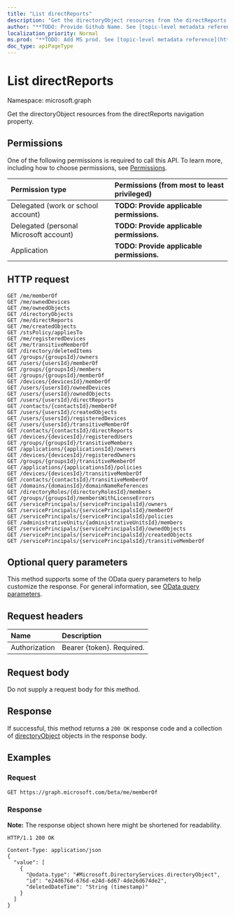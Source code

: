 ```yaml
---
title: "List directReports"
description: "Get the directoryObject resources from the directReports navigation property."
author: "**TODO: Provide Github Name. See [topic-level metadata reference](https://msgo.azurewebsites.net/add/document/guidelines/metadata.html#topic-level-metadata)**"
localization_priority: Normal
ms.prod: "**TODO: Add MS prod. See [topic-level metadata reference](https://msgo.azurewebsites.net/add/document/guidelines/metadata.html#topic-level-metadata)**"
doc_type: apiPageType
---
```


# List directReports
Namespace: microsoft.graph

Get the directoryObject resources from the directReports navigation property.

## Permissions
One of the following permissions is required to call this API. To learn more, including how to choose permissions, see [Permissions](/graph/permissions-reference).

|Permission type|Permissions (from most to least privileged)|
|:---|:---|
|Delegated (work or school account)|**TODO: Provide applicable permissions.**|
|Delegated (personal Microsoft account)|**TODO: Provide applicable permissions.**|
|Application|**TODO: Provide applicable permissions.**|

## HTTP request

<!-- {
  "blockType": "ignored"
}
-->
``` http
GET /me/memberOf
GET /me/ownedDevices
GET /me/ownedObjects
GET /directoryObjects
GET /me/directReports
GET /me/createdObjects
GET /stsPolicy/appliesTo
GET /me/registeredDevices
GET /me/transitiveMemberOf
GET /directory/deletedItems
GET /groups/{groupsId}/owners
GET /users/{usersId}/memberOf
GET /groups/{groupsId}/members
GET /groups/{groupsId}/memberOf
GET /devices/{devicesId}/memberOf
GET /users/{usersId}/ownedDevices
GET /users/{usersId}/ownedObjects
GET /users/{usersId}/directReports
GET /contacts/{contactsId}/memberOf
GET /users/{usersId}/createdObjects
GET /users/{usersId}/registeredDevices
GET /users/{usersId}/transitiveMemberOf
GET /contacts/{contactsId}/directReports
GET /devices/{devicesId}/registeredUsers
GET /groups/{groupsId}/transitiveMembers
GET /applications/{applicationsId}/owners
GET /devices/{devicesId}/registeredOwners
GET /groups/{groupsId}/transitiveMemberOf
GET /applications/{applicationsId}/policies
GET /devices/{devicesId}/transitiveMemberOf
GET /contacts/{contactsId}/transitiveMemberOf
GET /domains/{domainsId}/domainNameReferences
GET /directoryRoles/{directoryRolesId}/members
GET /groups/{groupsId}/membersWithLicenseErrors
GET /servicePrincipals/{servicePrincipalsId}/owners
GET /servicePrincipals/{servicePrincipalsId}/memberOf
GET /servicePrincipals/{servicePrincipalsId}/policies
GET /administrativeUnits/{administrativeUnitsId}/members
GET /servicePrincipals/{servicePrincipalsId}/ownedObjects
GET /servicePrincipals/{servicePrincipalsId}/createdObjects
GET /servicePrincipals/{servicePrincipalsId}/transitiveMemberOf
```

## Optional query parameters
This method supports some of the OData query parameters to help customize the response. For general information, see [OData query parameters](/graph/query-parameters).

## Request headers
|Name|Description|
|:---|:---|
|Authorization|Bearer {token}. Required.|

## Request body
Do not supply a request body for this method.

## Response

If successful, this method returns a `200 OK` response code and a collection of [directoryObject](../resources/directoryobject.md) objects in the response body.

## Examples

### Request
<!-- {
  "blockType": "request",
  "name": "get_directoryobject"
}
-->
``` http
GET https://graph.microsoft.com/beta/me/memberOf
```


### Response
**Note:** The response object shown here might be shortened for readability.
<!-- {
  "blockType": "response",
  "truncated": true,
  "@odata.type": "Collection(Microsoft.DirectoryServices.directoryObject)"
}
-->
``` http
HTTP/1.1 200 OK

Content-Type: application/json
{
  "value": [
    {
      "@odata.type": "#Microsoft.DirectoryServices.directoryObject",
      "id": "e24d676d-676d-e24d-6d67-4de26d674de2",
      "deletedDateTime": "String (timestamp)"
    }
  ]
}
```

